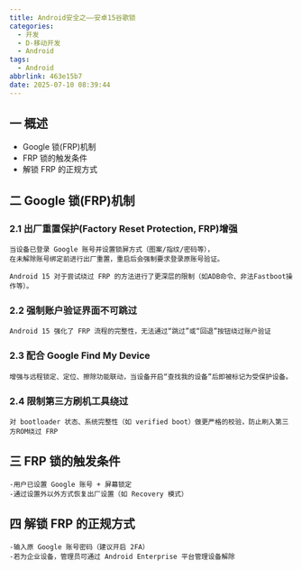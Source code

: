 ```yaml
---
title: Android安全之——安卓15谷歌锁
categories:
  - 开发
  - D-移动开发
  - Android
tags:
  - Android
abbrlink: 463e15b7
date: 2025-07-10 08:39:44
---
```

## 一 概述

* Google 锁(FRP)机制
* FRP 锁的触发条件
* 解锁 FRP 的正规方式

<!--more-->

## 二 Google 锁(FRP)机制

### 2.1 出厂重置保护(Factory Reset Protection, FRP)增强

```
当设备已登录 Google 账号并设置锁屏方式（图案/指纹/密码等），
在未解除账号绑定前进行出厂重置，重启后会强制要求登录原账号验证。

Android 15 对于尝试绕过 FRP 的方法进行了更深层的限制（如ADB命令、非法Fastboot操作等）。
```

### 2.2  强制账户验证界面不可跳过

```
Android 15 强化了 FRP 流程的完整性，无法通过“跳过”或“回退”按钮绕过账户验证
```

### 2.3 配合 Google Find My Device

```
增强与远程锁定、定位、擦除功能联动，当设备开启“查找我的设备”后即被标记为受保护设备。
```

### 2.4 限制第三方刷机工具绕过

```
对 bootloader 状态、系统完整性（如 verified boot）做更严格的校验，防止刷入第三方ROM绕过 FRP
```

## 三 FRP 锁的触发条件

```
-用户已设置 Google 账号 + 屏幕锁定
-通过设置外以外方式恢复出厂设置（如 Recovery 模式）
```

## 四 解锁 FRP 的正规方式

```
-输入原 Google 账号密码（建议开启 2FA）
-若为企业设备，管理员可通过 Android Enterprise 平台管理设备解除
```

